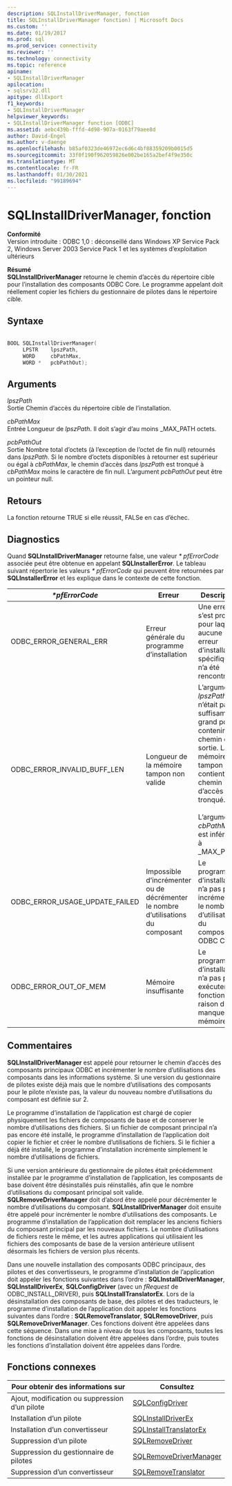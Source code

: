 ```yaml
---
description: SQLInstallDriverManager, fonction
title: SQLInstallDriverManager fonction) | Microsoft Docs
ms.custom: ''
ms.date: 01/19/2017
ms.prod: sql
ms.prod_service: connectivity
ms.reviewer: ''
ms.technology: connectivity
ms.topic: reference
apiname:
- SQLInstallDriverManager
apilocation:
- sqlsrv32.dll
apitype: dllExport
f1_keywords:
- SQLInstallDriverManager
helpviewer_keywords:
- SQLInstallDriverManager function [ODBC]
ms.assetid: aebc439b-fffd-4d98-907a-0163f79aee8d
author: David-Engel
ms.author: v-daenge
ms.openlocfilehash: b85af0323de46972ec6d6c4bf88359209b0015d5
ms.sourcegitcommit: 33f0f190f962059826e002be165a2bef4f9e350c
ms.translationtype: MT
ms.contentlocale: fr-FR
ms.lasthandoff: 01/30/2021
ms.locfileid: "99189694"
---
```

# <a name="sqlinstalldrivermanager-function"></a>SQLInstallDriverManager, fonction
**Conformité**  
 Version introduite : ODBC 1,0 : déconseillé dans Windows XP Service Pack 2, Windows Server 2003 Service Pack 1 et les systèmes d’exploitation ultérieurs  
  
 **Résumé**  
 **SQLInstallDriverManager** retourne le chemin d’accès du répertoire cible pour l’installation des composants ODBC Core. Le programme appelant doit réellement copier les fichiers du gestionnaire de pilotes dans le répertoire cible.  
  
## <a name="syntax"></a>Syntaxe  
  
```cpp  
  
BOOL SQLInstallDriverManager(  
     LPSTR    lpszPath,  
     WORD     cbPathMax,  
     WORD *   pcbPathOut);  
```  
  
## <a name="arguments"></a>Arguments  
 *lpszPath*  
 Sortie Chemin d’accès du répertoire cible de l’installation.  
  
 *cbPathMax*  
 Entrée Longueur de *lpszPath*. Il doit s’agir d’au moins _MAX_PATH octets.  
  
 *pcbPathOut*  
 Sortie Nombre total d’octets (à l’exception de l’octet de fin null) retournés dans *lpszPath*. Si le nombre d’octets disponibles à retourner est supérieur ou égal à *cbPathMax*, le chemin d’accès dans *lpszPath* est tronqué à *cbPathMax* moins le caractère de fin null. L’argument *pcbPathOut* peut être un pointeur null.  
  
## <a name="returns"></a>Retours  
 La fonction retourne TRUE si elle réussit, FALSe en cas d’échec.  
  
## <a name="diagnostics"></a>Diagnostics  
 Quand **SQLInstallDriverManager** retourne false, une valeur *\* pfErrorCode* associée peut être obtenue en appelant **SQLInstallerError**. Le tableau suivant répertorie les valeurs *\* pfErrorCode* qui peuvent être retournées par **SQLInstallerError** et les explique dans le contexte de cette fonction.  
  
|*\*pfErrorCode*|Erreur|Description|  
|---------------------|-----------|-----------------|  
|ODBC_ERROR_GENERAL_ERR|Erreur générale du programme d’installation|Une erreur s’est produite pour laquelle aucune erreur d’installation spécifique n’a été rencontrée.|  
|ODBC_ERROR_INVALID_BUFF_LEN|Longueur de la mémoire tampon non valide|L’argument *lpszPath* n’était pas suffisamment grand pour contenir le chemin de sortie. La mémoire tampon contient le chemin d’accès tronqué.<br /><br /> L’argument *cbPathMax* est inférieur à _MAX_PATH.|  
|ODBC_ERROR_USAGE_UPDATE_FAILED|Impossible d’incrémenter ou de décrémenter le nombre d’utilisations du composant|Le programme d’installation n’a pas pu incrémenter le nombre d’utilisations du composant ODBC Core.|  
|ODBC_ERROR_OUT_OF_MEM|Mémoire insuffisante|Le programme d’installation n’a pas pu exécuter la fonction en raison d’un manque de mémoire.|  
  
## <a name="comments"></a>Commentaires  
 **SQLInstallDriverManager** est appelé pour retourner le chemin d’accès des composants principaux ODBC et incrémenter le nombre d’utilisations des composants dans les informations système. Si une version du gestionnaire de pilotes existe déjà mais que le nombre d’utilisations des composants pour le pilote n’existe pas, la valeur du nouveau nombre d’utilisations du composant est définie sur 2.  
  
 Le programme d’installation de l’application est chargé de copier physiquement les fichiers de composants de base et de conserver le nombre d’utilisations des fichiers. Si un fichier de composant principal n’a pas encore été installé, le programme d’installation de l’application doit copier le fichier et créer le nombre d’utilisations de fichiers. Si le fichier a déjà été installé, le programme d’installation incrémente simplement le nombre d’utilisations de fichiers.  
  
 Si une version antérieure du gestionnaire de pilotes était précédemment installée par le programme d’installation de l’application, les composants de base doivent être désinstallés puis réinstallés, afin que le nombre d’utilisations du composant principal soit valide. **SQLRemoveDriverManager** doit d’abord être appelé pour décrémenter le nombre d’utilisations du composant. **SQLInstallDriverManager** doit ensuite être appelé pour incrémenter le nombre d’utilisations des composants. Le programme d’installation de l’application doit remplacer les anciens fichiers du composant principal par les nouveaux fichiers. Le nombre d’utilisations de fichiers reste le même, et les autres applications qui utilisaient les fichiers des composants de base de la version antérieure utilisent désormais les fichiers de version plus récents.  
  
 Dans une nouvelle installation des composants ODBC principaux, des pilotes et des convertisseurs, le programme d’installation de l’application doit appeler les fonctions suivantes dans l’ordre : **SQLInstallDriverManager**, **SQLInstallDriverEx**, **SQLConfigDriver** (avec un *fRequest* de ODBC_INSTALL_DRIVER), puis **SQLInstallTranslatorEx**. Lors de la désinstallation des composants de base, des pilotes et des traducteurs, le programme d’installation de l’application doit appeler les fonctions suivantes dans l’ordre : **SQLRemoveTranslator**, **SQLRemoveDriver**, puis **SQLRemoveDriverManager**. Ces fonctions doivent être appelées dans cette séquence. Dans une mise à niveau de tous les composants, toutes les fonctions de désinstallation doivent être appelées dans l’ordre, puis toutes les fonctions d’installation doivent être appelées dans l’ordre.  
  
## <a name="related-functions"></a>Fonctions connexes  
  
|Pour obtenir des informations sur|Consultez|  
|---------------------------|---------|  
|Ajout, modification ou suppression d’un pilote|[SQLConfigDriver](../../../odbc/reference/syntax/sqlconfigdriver-function.md)|  
|Installation d’un pilote|[SQLInstallDriverEx](../../../odbc/reference/syntax/sqlinstalldriverex-function.md)|  
|Installation d’un convertisseur|[SQLInstallTranslatorEx](../../../odbc/reference/syntax/sqlinstalltranslatorex-function.md)|  
|Suppression d’un pilote|[SQLRemoveDriver](../../../odbc/reference/syntax/sqlremovedriver-function.md)|  
|Suppression du gestionnaire de pilotes|[SQLRemoveDriverManager](../../../odbc/reference/syntax/sqlremovedrivermanager-function.md)|  
|Suppression d’un convertisseur|[SQLRemoveTranslator](../../../odbc/reference/syntax/sqlremovetranslator-function.md)|
